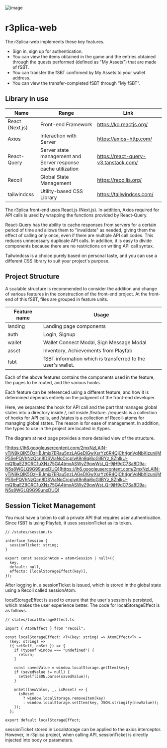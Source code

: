 ![image](https://user-images.githubusercontent.com/65929678/210930652-7847adbb-aa5d-4407-a111-6b43f568742e.png)


# r3plica-web

The r3plica-web implements these key features.

- Sign in, sign up for authentication.
- You can view the items obtained in the game and the entries obtained through the quests performed (defined as "My Assets") that are made of fSBT.
- You can transfer the fSBT confirmed by My Assets to your wallet address.
- You can view the transfer-completed fSBT through "My fSBT".

## Library in use

| Name                         | Range                                                         | Link                                                       |
| ---------------------------- | ------------------------------------------------------------- | ---------------------------------------------------------- |
| React (Next.js)              | Front-end Framework                                           | https://ko.reactjs.org/                                    |
| Axios                        | Interaction with Server                                       | https://axios-http.com/                                    |
| React-Query                  | Server state management and Server response cache utilization | https://react-query-v3.tanstack.com/                       |
| Recoil                       | Global State Management                                       | ​​https://recoiljs.org/                                    |
| tailwindcss                  | Utility-based CSS Library                                     | https://tailwindcss.com/                                   |

The r3plica front-end uses React.js (Next.js). In addition, Axios required for API calls is used by wrapping the functions provided by React-Query.

React-Query has the ability to cache responses from servers for a certain period of time and allows them to "invalidate" as needed, giving them the effect of calling only once, even if there are multiple API call codes. This reduces unnecessary duplicate API calls. In addition, it is easy to divide components because there are no restrictions on writing API call syntax.

Tailwindcss is a choice purely based on personal taste, and you can use a different CSS library to suit your project's purpose.

## Project Structure

A scalable structure is recommended to consider the addition and change of various features in the construction of the front-end project. At the front-end of this fSBT, files are grouped in feature units.

| Feature name | Usage                                                       |
| ------------ | ----------------------------------------------------------- |
| landing      | Landing page components                                     |
| auth         | Login, Signup                                               |
| wallet       | Wallet Connect Modal, Sign Message Modal                    |
| asset        | Inventory, Achievements from Playfab                        |
| fsbt         | fSBT information which is transferred to the user's wallet. |

Each of the above features contains the components used in the feature, the pages to be routed, and the various hooks.

Each feature can be referenced using a different feature, and how it is determined depends entirely on the judgment of the front-end developer.

Here, we separated the hook for API call and the part that manages global states into a directory inside /, not inside /feature. /requests is a collection of hooks for API calls, and /states is a collection of Recoil-atoms for managing global states. The reason is for ease of management. In addition, the types to use in the project are located in /types.

The diagram at next page provides a more detailed view of the structure.

![https://lh6.googleusercontent.com/2mxNzLAIN-yTjN9kQIK5OzHBJmjx7ERau5nzLAGeDlGwXsrYz6R4QjCh4gnVqNbXlzunijMP5SePQVhNzQcn8DSViaNoCrcplyA9n8qi6oGiIBYz_8ZhlkU-mQ1baEZ9ORC1uXNz75GA4tmxASWyZ9qwWst_Q-9jH9dC7Sa8D9a-N5s8WGLQ9G99unxDUQ](https://lh6.googleusercontent.com/2mxNzLAIN-yTjN9kQIK5OzHBJmjx7ERau5nzLAGeDlGwXsrYz6R4QjCh4gnVqNbXlzunijMP5SePQVhNzQcn8DSViaNoCrcplyA9n8qi6oGiIBYz_8ZhlkU-mQ1baEZ9ORC1uXNz75GA4tmxASWyZ9qwWst_Q-9jH9dC7Sa8D9a-N5s8WGLQ9G99unxDUQ)

## Session Ticket Management

You must have a token to call a private API that requires user authentication. Since fSBT is using Playfab, it uses sessionTicket as its token.

```tsx
// /states/session.ts

interface Session {
  sessionTicket: string;
}

export const sessionAtom = atom<Session | null>({
  key,
  default: null,
  effects: [localStorageEffect(key)],
});
```

After logging in, a sessionTicket is issued, which is stored in the global state using a Recoil called sessionAtom.

localStorageEffect is used to ensure that the user's session is persisted, which makes the user experience better. The code for localStorageEffect is as follows.

```tsx
// states/localStorageEffect.ts

import { AtomEffect } from "recoil";

const localStorageEffect: <T>(key: string) => AtomEffect<T> =
  (key: string) =>
  ({ setSelf, onSet }) => {
    if (typeof window === "undefined") {
      return;
    }

    const savedValue = window.localStorage.getItem(key);
    if (savedValue != null) {
      setSelf(JSON.parse(savedValue));
    }

    onSet((newValue, _, isReset) => {
      isReset
        ? window.localStorage.removeItem(key)
        : window.localStorage.setItem(key, JSON.stringify(newValue));
    });
  };

export default localStorageEffect;
```

sessionTicket stored in Localstorage can be applied to the axios interceptor. However, in r3plica project, when calling API, sessionTicket is directly injected into body or parameters.
